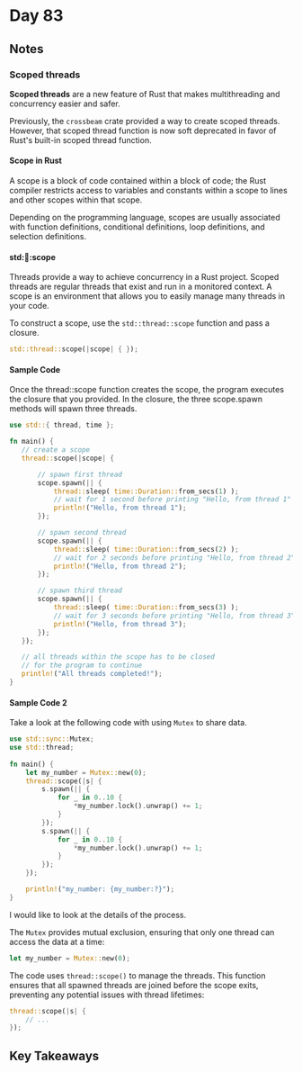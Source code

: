 # Day 83

## Notes

### Scoped threads

**Scoped threads** are a new feature of Rust that makes multithreading and concurrency easier and safer.

Previously, the `crossbeam` crate provided a way to create scoped threads. However, that scoped thread function is now soft deprecated in favor of Rust's built-in scoped thread function.

#### Scope in Rust

A scope is a block of code contained within a block of code; the Rust compiler restricts access to variables and constants within a scope to lines and other scopes within that scope.

Depending on the programming language, scopes are usually associated with function definitions, conditional definitions, loop definitions, and selection definitions.

#### std::thread::scope

Threads provide a way to achieve concurrency in a Rust project. Scoped threads are regular threads that exist and run in a monitored context. A scope is an environment that allows you to easily manage many threads in your code.

To construct a scope, use the `std::thread::scope` function and pass a closure.

```rust
std::thread::scope(|scope| { });
```

#### Sample Code

Once the thread::scope function creates the scope, the program executes the closure that you provided. In the closure, the three scope.spawn methods will spawn three threads.

```rust
use std::{ thread, time };

fn main() {
   // create a scope
   thread::scope(|scope| {

       // spawn first thread
       scope.spawn(|| {
           thread::sleep( time::Duration::from_secs(1) );
           // wait for 1 second before printing "Hello, from thread 1"
           println!("Hello, from thread 1");
       });

       // spawn second thread
       scope.spawn(|| {
           thread::sleep( time::Duration::from_secs(2) );
           // wait for 2 seconds before printing "Hello, from thread 2"
           println!("Hello, from thread 2");
       });

       // spawn third thread
       scope.spawn(|| {
           thread::sleep( time::Duration::from_secs(3) );
           // wait for 3 seconds before printing "Hello, from thread 3"
           println!("Hello, from thread 3");
       });
   });

   // all threads within the scope has to be closed
   // for the program to continue
   println!("All threads completed!");
}
```

#### Sample Code 2

Take a look at the following code with using `Mutex` to share data.

```rust
use std::sync::Mutex;
use std::thread;
 
fn main() {
    let my_number = Mutex::new(0);
    thread::scope(|s| {
        s.spawn(|| {
            for _ in 0..10 {
                *my_number.lock().unwrap() += 1;
            }
        });
        s.spawn(|| {
            for _ in 0..10 {
                *my_number.lock().unwrap() += 1;
            }
        });
    });

    println!("my_number: {my_number:?}");
}
```

I would like to look at the details of the process.

The `Mutex` provides mutual exclusion, ensuring that only one thread can access the data at a time:

```rust
let my_number = Mutex::new(0);
```

The code uses `thread::scope()` to manage the threads. This function ensures that all spawned threads are joined before the scope exits, preventing any potential issues with thread lifetimes:

```rust
thread::scope(|s| {
    // ...
});
```

## Key Takeaways
